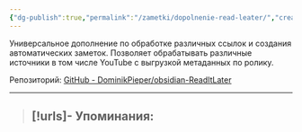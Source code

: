 ```yaml
---
{"dg-publish":true,"permalink":"/zametki/dopolnenie-read-leater/","created":"2024-07-08 22:31","updated":"2024-09-03T16:25:57+03:00"}
---
```


Универсальное дополнение по обработке различных ссылок и создания автоматических заметок. Позволяет обрабатывать различные источники в том числе YouTube с выгрузкой метаданных по ролику.

Репозиторий: [GitHub - DominikPieper/obsidian-ReadItLater](https://github.com/DominikPieper/obsidian-ReadItLater)

---
> [!urls]- Упоминания:
> - 